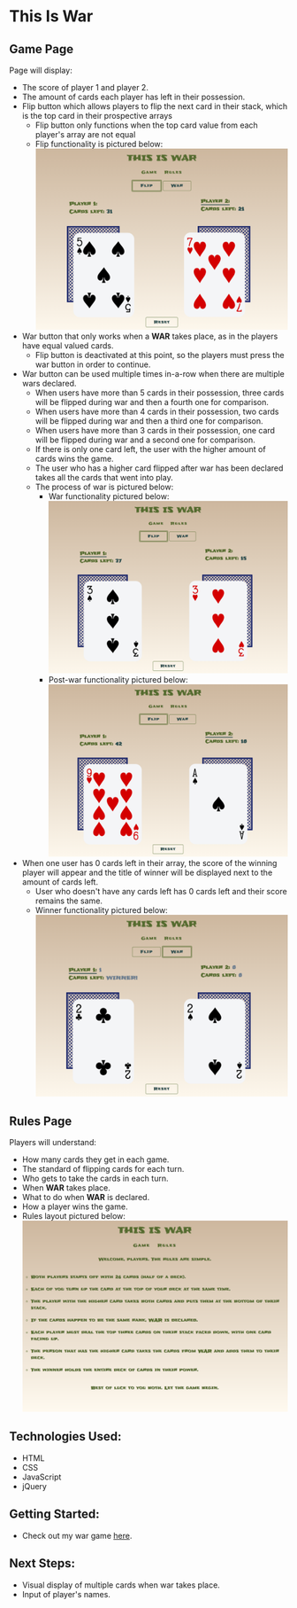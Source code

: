 # This Is War

## Game Page

<p> Page will display: </p>

- The score of player 1 and player 2.
- The amount of cards each player has left in their possession.
- Flip button which allows players to flip the next card in their stack, which is the top card in their prospective arrays
    - Flip button only functions when the top card value from each player's array are not equal
    - Flip functionality is pictured below:
        ![Flip](images/Card-Flip.jpg)
- War button that only works when a **WAR** takes place, as in the players have equal valued cards.
    - Flip button is deactivated at this point, so the players must press the war button in order to continue.
- War button can be used multiple times in-a-row when there are multiple wars declared.
    - When users have more than 5 cards in their possession, three cards will be flipped during war and then a fourth one for comparison.
    - When users have more than 4 cards in their possession, two cards will be flipped during war and then a third one for comparison.
    - When users have more than 3 cards in their possession, one card will be flipped during war and a second one for comparison.
    - If there is only one card left, the user with the higher amount of cards wins the game.
    - The user who has a higher card flipped after war has been declared takes all the cards that went into play. 
    - The process of war is pictured below:
        - War functionality pictured below:
        ![War-Pre](images/War-1.jpg)
        - Post-war functionality pictured below: 
        ![War-Post](images/War-2.jpg)
- When one user has 0 cards left in their array, the score of the winning player will appear and the title of winner will be displayed next to the amount of cards left.
    - User who doesn't have any cards left has 0 cards left and their score remains the same.
    - Winner functionality pictured below:
        ![Winner](images/Winner.jpg)

## Rules Page

<p> Players will understand: </p>

- How many cards they get in each game.
- The standard of flipping cards for each turn.
- Who gets to take the cards in each turn.
- When  **WAR** takes place.
- What to do when **WAR** is declared.
- How a player wins the game.
- Rules layout pictured below: 
    ![Rules](images/Rules.jpg)

## Technologies Used:
- HTML
- CSS
- JavaScript
- jQuery

## Getting Started:
- Check out my war game [here](https://arkauffman.github.io/war-game/index.html).

## Next Steps:
- Visual display of multiple cards when war takes place.
- Input of player's names.
